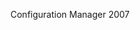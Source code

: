 <Token xmlns:xlink="http://www.w3.org/1999/xlink">Configuration Manager 2007</Token>

<!--HONumber=Jul16_HO3-->


